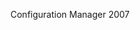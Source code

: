 <Token xmlns:xlink="http://www.w3.org/1999/xlink">Configuration Manager 2007</Token>

<!--HONumber=Jul16_HO3-->


